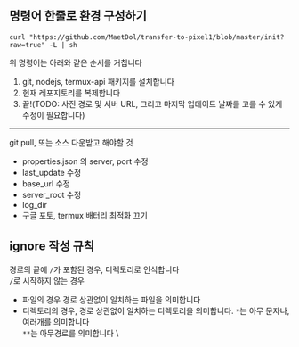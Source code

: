 ## 명령어 한줄로 환경 구성하기
```
curl "https://github.com/MaetDol/transfer-to-pixel1/blob/master/init?raw=true" -L | sh
```
위 명령어는 아래와 같은 순서를 거칩니다
1. git, nodejs, termux-api 패키지를 설치합니다
2. 현재 레포지토리를 복제합니다
3. 끝!(TODO: 사진 경로 및 서버 URL, 그리고 마지막 업데이트 날짜를 고를 수 있게 수정이 필요합니다)
---

git pull, 또는 소스 다운받고 해야할 것

- properties.json 의 server, port 수정
- last_update 수정
- base_url 수정
- server_root 수정
- log_dir 
- 구글 포토, termux 배터리 최적화 끄기

## ignore 작성 규칙

경로의 끝에 `/`가 포함된 경우, 디렉토리로 인식합니다 \
`/`로 시작하지 않는 경우
- 파일의 경우 경로 상관없이 일치하는 파일을 의미합니다
- 디렉토리의 경우, 경로 상관없이 일치하는 디렉토리을 의미합니다.
`*`는 아무 문자나, 여러개를 의미합니다 \
`**`는 아무경로를 의미합니다 \
